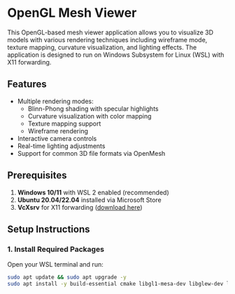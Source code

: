 # OpenGL Mesh Viewer

This OpenGL-based mesh viewer application allows you to visualize 3D models with various rendering techniques including wireframe mode, texture mapping, curvature visualization, and lighting effects. The application is designed to run on Windows Subsystem for Linux (WSL) with X11 forwarding.

## Features

- Multiple rendering modes:
  - Blinn-Phong shading with specular highlights
  - Curvature visualization with color mapping
  - Texture mapping support
  - Wireframe rendering
- Interactive camera controls
- Real-time lighting adjustments
- Support for common 3D file formats via OpenMesh

## Prerequisites

1. **Windows 10/11** with WSL 2 enabled (recommended)
2. **Ubuntu 20.04/22.04** installed via Microsoft Store
3. **VcXsrv** for X11 forwarding ([download here](https://sourceforge.net/projects/vcxsrv/))

## Setup Instructions

### 1. Install Required Packages
Open your WSL terminal and run:
```bash
sudo apt update && sudo apt upgrade -y
sudo apt install -y build-essential cmake libgl1-mesa-dev libglew-dev libglfw3-dev libxinerama-dev libxcursor-dev libxi-dev